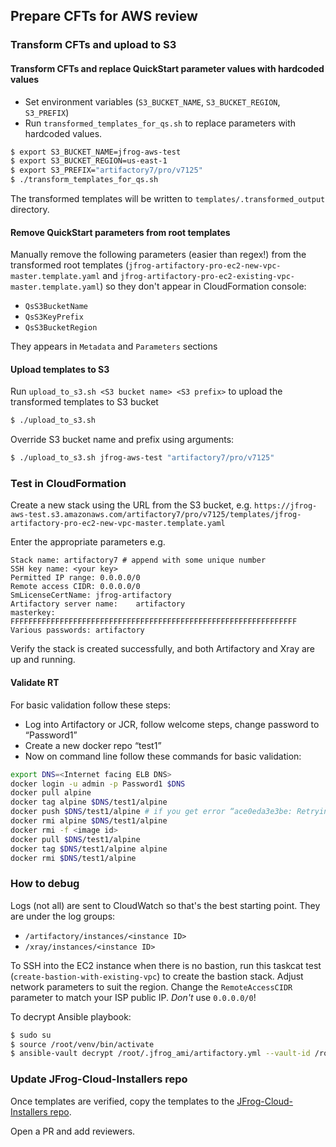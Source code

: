 ## Prepare CFTs for AWS review

### Transform CFTs and upload to S3

#### Transform CFTs and replace QuickStart parameter values with hardcoded values

* Set environment variables (`S3_BUCKET_NAME`, `S3_BUCKET_REGION`, `S3_PREFIX`)
* Run `transformed_templates_for_qs.sh` to replace parameters with hardcoded values.

```sh
$ export S3_BUCKET_NAME=jfrog-aws-test
$ export S3_BUCKET_REGION=us-east-1
$ export S3_PREFIX="artifactory7/pro/v7125"
$ ./transform_templates_for_qs.sh
```

The transformed templates will be written to `templates/.transformed_output` directory.

#### Remove QuickStart parameters from root templates

Manually remove the following parameters (easier than regex!) from the transformed root templates (`jfrog-artifactory-pro-ec2-new-vpc-master.template.yaml` and `jfrog-artifactory-pro-ec2-existing-vpc-master.template.yaml`) so they don't appear in CloudFormation console:
- `QsS3BucketName`
- `QsS3KeyPrefix`
- `QsS3BucketRegion`

They appears in `Metadata` and `Parameters` sections

#### Upload templates to S3

Run `upload_to_s3.sh <S3 bucket name> <S3 prefix>` to upload the transformed templates to S3 bucket

```sh
$ ./upload_to_s3.sh
```

Override S3 bucket name and prefix using arguments:

```sh
$ ./upload_to_s3.sh jfrog-aws-test "artifactory7/pro/v7125"
```

### Test in CloudFormation

Create a new stack using the URL from the S3 bucket, e.g. `https://jfrog-aws-test.s3.amazonaws.com/artifactory7/pro/v7125/templates/jfrog-artifactory-pro-ec2-new-vpc-master.template.yaml`

Enter the appropriate parameters e.g.
```
Stack name: artifactory7 # append with some unique number
SSH key name: <your key>
Permitted IP range: 0.0.0.0/0
Remote access CIDR:	0.0.0.0/0
SmLicenseCertName: jfrog-artifactory
Artifactory server name:	artifactory
masterkey: FFFFFFFFFFFFFFFFFFFFFFFFFFFFFFFFFFFFFFFFFFFFFFFFFFFFFFFFFFFFFFFF
Various passwords: artifactory
```

Verify the stack is created successfully, and both Artifactory and Xray are up and running.

#### Validate RT

For basic validation follow these steps:
- Log into Artifactory or JCR, follow welcome steps, change password to “Password1”
- Create a new docker repo “test1”
- Now on command line follow these commands for basic validation:

```sh
export DNS=<Internet facing ELB DNS>
docker login -u admin -p Password1 $DNS
docker pull alpine
docker tag alpine $DNS/test1/alpine
docker push $DNS/test1/alpine # if you get error “ace0eda3e3be: Retrying in 4 seconds”, make sure repo was created.
docker rmi alpine $DNS/test1/alpine
docker rmi -f <image id>
docker pull $DNS/test1/alpine
docker tag $DNS/test1/alpine alpine
docker rmi $DNS/test1/alpine
```

### How to debug

Logs (not all) are sent to CloudWatch so that's the best starting point. They are under the log groups:
- `/artifactory/instances/<instance ID>`
- `/xray/instances/<instance ID>`

To SSH into the EC2 instance when there is no bastion, run this taskcat test (`create-bastion-with-existing-vpc`) to create the bastion stack. Adjust network parameters to suit the region. Change the `RemoteAccessCIDR` parameter to match your ISP public IP. *Don't* use `0.0.0.0/0`!

To decrypt Ansible playbook:
```sh
$ sudo su
$ source /root/venv/bin/activate
$ ansible-vault decrypt /root/.jfrog_ami/artifactory.yml --vault-id /root/.vault_pass.txt
```

### Update JFrog-Cloud-Installers repo

Once templates are verified, copy the templates to the [JFrog-Cloud-Installers repo](https://github.com/jfrog/JFrog-Cloud-Installers).

Open a PR and add reviewers.
